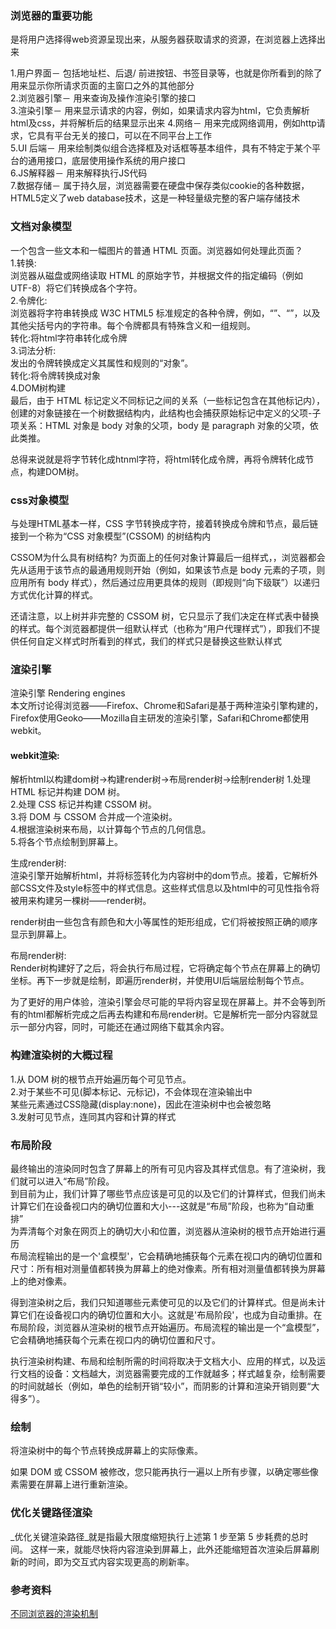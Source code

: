 ### 浏览器的重要功能  
是将用户选择得web资源呈现出来，从服务器获取请求的资源，在浏览器上选择出来  

1.用户界面－ 包括地址栏、后退/  前进按钮、书签目录等，也就是你所看到的除了用来显示你所请求页面的主窗口之外的其他部分  
2.浏览器引擎－ 用来查询及操作渲染引擎的接口  
3.渲染引擎－ 用来显示请求的内容，例如，如果请求内容为html，它负责解析html及css，并将解析后的结果显示出来
4.网络－ 用来完成网络调用，例如http请求，它具有平台无关的接口，可以在不同平台上工作  
5.UI 后端－ 用来绘制类似组合选择框及对话框等基本组件，具有不特定于某个平台的通用接口，底层使用操作系统的用户接口  
6.JS解释器－ 用来解释执行JS代码  
7.数据存储－ 属于持久层，浏览器需要在硬盘中保存类似cookie的各种数据，HTML5定义了web database技术，这是一种轻量级完整的客户端存储技术  

### 文档对象模型  
一个包含一些文本和一幅图片的普通 HTML 页面。浏览器如何处理此页面？   
1.转换:  
 浏览器从磁盘或网络读取 HTML 的原始字节，并根据文件的指定编码（例如 UTF-8）将它们转换成各个字符。  
2.令牌化:  
浏览器将字符串转换成 W3C HTML5 标准规定的各种令牌，例如，“<html>”、“<body>”，以及其他尖括号内的字符串。每个令牌都具有特殊含义和一组规则。    
转化:将html字符串转化成令牌    
3.词法分析:  
发出的令牌转换成定义其属性和规则的“对象”。    
转化:将令牌转换成对象  
4.DOM树构建  
最后，由于 HTML 标记定义不同标记之间的关系（一些标记包含在其他标记内），创建的对象链接在一个树数据结构内，此结构也会捕获原始标记中定义的父项-子项关系：HTML 对象是 body 对象的父项，body 是 paragraph 对象的父项，依此类推。    

总得来说就是将字节转化成htnml字符，将html转化成令牌，再将令牌转化成节点，构建DOM树。  

### css对象模型  
与处理HTML基本一样，CSS 字节转换成字符，接着转换成令牌和节点，最后链接到一个称为“CSS 对象模型”(CSSOM) 的树结构内   

CSSOM为什么具有树结构?
为页面上的任何对象计算最后一组样式，，浏览器都会先从适用于该节点的最通用规则开始（例如，如果该节点是 body 元素的子项，则应用所有 body 样式），然后通过应用更具体的规则（即规则“向下级联”）以递归方式优化计算的样式。  

还请注意，以上树并非完整的 CSSOM 树，它只显示了我们决定在样式表中替换的样式。每个浏览器都提供一组默认样式（也称为“用户代理样式”），即我们不提供任何自定义样式时所看到的样式，我们的样式只是替换这些默认样式  

### 渲染引擎  
渲染引擎 Rendering engines  
本文所讨论得浏览器——Firefox、Chrome和Safari是基于两种渲染引擎构建的，Firefox使用Geoko——Mozilla自主研发的渲染引擎，Safari和Chrome都使用webkit。  

#### webkit渲染:  
解析html以构建dom树->构建render树->布局render树->绘制render树 
1.处理 HTML 标记并构建 DOM 树。  
2.处理 CSS 标记并构建 CSSOM 树。  
3.将 DOM 与 CSSOM 合并成一个渲染树。  
4.根据渲染树来布局，以计算每个节点的几何信息。  
5.将各个节点绘制到屏幕上。   

生成render树:  
渲染引擎开始解析html，并将标签转化为内容树中的dom节点。接着，它解析外部CSS文件及style标签中的样式信息。这些样式信息以及html中的可见性指令将被用来构建另一棵树——render树。    

render树由一些包含有颜色和大小等属性的矩形组成，它们将被按照正确的顺序显示到屏幕上。    

布局render树:   
Render树构建好了之后，将会执行布局过程，它将确定每个节点在屏幕上的确切坐标。再下一步就是绘制，即遍历render树，并使用UI后端层绘制每个节点。  

为了更好的用户体验，渲染引擎会尽可能的早将内容呈现在屏幕上。并不会等到所有的html都解析完成之后再去构建和布局render树。它是解析完一部分内容就显示一部分内容，同时，可能还在通过网络下载其余内容。   

### 构建渲染树的大概过程  
1.从 DOM 树的根节点开始遍历每个可见节点。  
2.对于某些不可见(脚本标记、元标记)，不会体现在渲染输出中  
某些元素通过CSS隐藏(display:none)，因此在渲染树中也会被忽略     
3.发射可见节点，连同其内容和计算的样式  

### 布局阶段  
最终输出的渲染同时包含了屏幕上的所有可见内容及其样式信息。有了渲染树，我们就可以进入“布局”阶段。  
到目前为止，我们计算了哪些节点应该是可见的以及它们的计算样式，但我们尚未计算它们在设备视口内的确切位置和大小---这就是“布局”阶段，也称为“自动重排”  
为弄清每个对象在网页上的确切大小和位置，浏览器从渲染树的根节点开始进行遍历  
布局流程输出的是一个'盒模型'，它会精确地捕获每个元素在视口内的确切位置和尺寸：所有相对测量值都转换为屏幕上的绝对像素。所有相对测量值都转换为屏幕上的绝对像素。  

得到渲染树之后，我们只知道哪些元素使可见的以及它们的计算样式。但是尚未计算它们在设备视口内的确切位置和大小。这就是'布局阶段'，也成为自动重排。在布局阶段，浏览器从渲染树的根节点开始遍历。布局流程的输出是一个“盒模型”，它会精确地捕获每个元素在视口内的确切位置和尺寸。  

执行渲染树构建、布局和绘制所需的时间将取决于文档大小、应用的样式，以及运行文档的设备：文档越大，浏览器需要完成的工作就越多；样式越复杂，绘制需要的时间就越长（例如，单色的绘制开销“较小”，而阴影的计算和渲染开销则要“大得多”）。  

### 绘制
将渲染树中的每个节点转换成屏幕上的实际像素。  

如果 DOM 或 CSSOM 被修改，您只能再执行一遍以上所有步骤，以确定哪些像素需要在屏幕上进行重新渲染。


### 优化关键路径渲染  
_优化关键渲染路径_就是指最大限度缩短执行上述第 1 步至第 5 步耗费的总时间。 这样一来，就能尽快将内容渲染到屏幕上，此外还能缩短首次渲染后屏幕刷新的时间，即为交互式内容实现更高的刷新率。  

### 参考资料
[不同浏览器的渲染机制](http://blog.jobbole.com/12749/?repeat=w3tc)  
